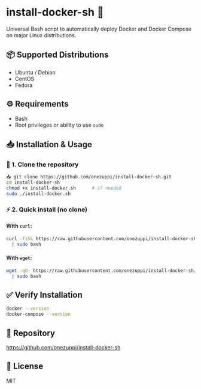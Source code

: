 # install-docker-sh 🚀

Universal Bash script to automatically deploy Docker and Docker Compose on major Linux distributions.

## 📦 Supported Distributions

- Ubuntu / Debian
- CentOS
- Fedora

## ⚙️ Requirements

- Bash
- Root privileges or ability to use `sudo`

## 📥 Installation & Usage

### 🔄 1. Clone the repository

```bash
📥 git clone https://github.com/onezuppi/install-docker-sh.git
cd install-docker-sh
chmod +x install-docker.sh      # if needed
sudo ./install-docker.sh
```

### ⚡️ 2. Quick install (no clone)

#### With `curl`:

```bash
curl -fsSL https://raw.githubusercontent.com/onezuppi/install-docker-sh/main/install-docker.sh \
  | sudo bash
```

#### With `wget`:

```bash
wget -qO- https://raw.githubusercontent.com/onezuppi/install-docker-sh/main/install-docker.sh \
  | sudo bash
```

## ✅ Verify Installation

```bash
docker --version
docker-compose --version
```

## 🔗 Repository

https://github.com/onezuppi/install-docker-sh

## 📄 License

MIT  

